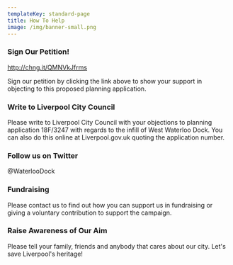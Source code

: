 ```yaml
---
templateKey: standard-page
title: How To Help
image: /img/banner-small.png
---
```

### Sign Our Petition!

http://chng.it/QMNVkJfrms

Sign our petition by clicking the link above to show your support in objecting to this proposed planning application.

### Write to Liverpool City Council

Please write to Liverpool City Council with your objections to planning application 18F/3247 with regards to the infill of West Waterloo Dock. You can also do this online at Liverpool.gov.uk quoting the application number.

### Follow us on Twitter

@WaterlooDock

### Fundraising

Please contact us to find out how you can support us in fundraising or giving a voluntary contribution to support the campaign.

### Raise Awareness of Our Aim

Please tell your family, friends and anybody that cares about our city. Let's save Liverpool's heritage!
